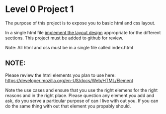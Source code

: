 # Level 0 Project 1
The purpose of this project is to expose you to basic html and css layout.

In a single html file [implement the layout design](https://github.com/pragmaproducts/Training/blob/master/Images/project0.png) appropriate for the different sections.
This project must be added to github for review.

Note: All html and css must be in a single file called index.html

## NOTE:
Please review the html elements you plan to use here:  
https://developer.mozilla.org/en-US/docs/Web/HTML/Element

Note the use cases and ensure that you use the right elemens for the right reasons and in the right place. Please question any element you add and ask, do you serve a particular purpose of can I live with out you. If you can do the same thing with out that element you propably should.
